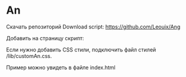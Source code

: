 # An

Скачать репозиторий Download script: https://github.com/Leouix/Ang

Добавить на страницу скрипт:
<script src="your-url/lib/mainAn.js"></script>

Если нужно добавить CSS стили, подключить файл стилей /lib/customAn.css. 

Пример можно увидеть в файле index.html


